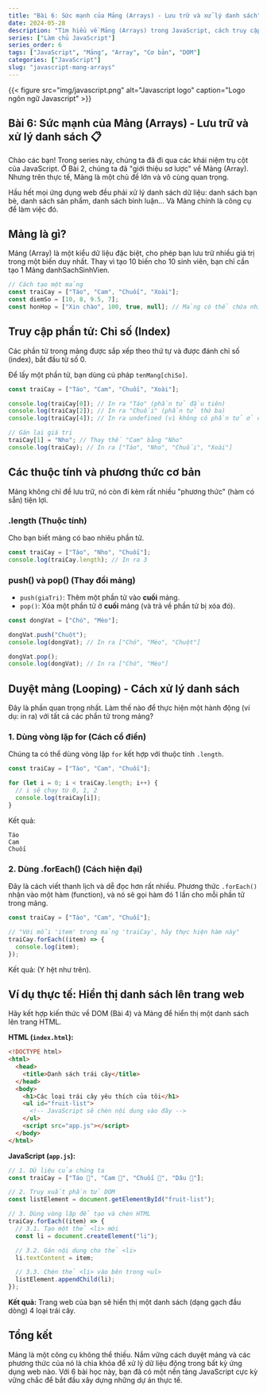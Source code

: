 ```yaml
---
title: "Bài 6: Sức mạnh của Mảng (Arrays) - Lưu trữ và xử lý danh sách"
date: 2024-05-28
description: "Tìm hiểu về Mảng (Arrays) trong JavaScript, cách truy cập phần tử, các phương thức cơ bản như push, pop, và các cách duyệt mảng như for và forEach."
series: ["Làm chủ JavaScript"]
series_order: 6
tags: ["JavaScript", "Mảng", "Array", "Cơ bản", "DOM"]
categories: ["JavaScript"]
slug: "javascript-mang-arrays"
---
```


{{< figure src="img/javascript.png" alt="Javascript logo" caption="Logo ngôn ngữ Javascript" >}}

## Bài 6: Sức mạnh của Mảng (Arrays) - Lưu trữ và xử lý danh sách 📋

Chào các bạn! Trong series này, chúng ta đã đi qua các khái niệm trụ cột của JavaScript. Ở Bài 2, chúng ta đã "giới thiệu sơ lược" về Mảng (Array). Nhưng trên thực tế, Mảng là một chủ đề lớn và vô cùng quan trọng.

Hầu hết mọi ứng dụng web đều phải xử lý danh sách dữ liệu: danh sách bạn bè, danh sách sản phẩm, danh sách bình luận... Và Mảng chính là công cụ để làm việc đó.

## Mảng là gì?

Mảng (Array) là một kiểu dữ liệu đặc biệt, cho phép bạn lưu trữ nhiều giá trị trong một biến duy nhất. Thay vì tạo 10 biến cho 10 sinh viên, bạn chỉ cần tạo 1 Mảng danhSachSinhVien.

```javascript
// Cách tạo một mảng
const traiCay = ["Táo", "Cam", "Chuối", "Xoài"];
const diemSo = [10, 8, 9.5, 7];
const honHop = ["Xin chào", 100, true, null]; // Mảng có thể chứa nhiều kiểu dữ liệu
```

## Truy cập phần tử: Chỉ số (Index)

Các phần tử trong mảng được sắp xếp theo thứ tự và được đánh chỉ số (index), bắt đầu từ số 0.

Để lấy một phần tử, bạn dùng cú pháp `tenMang[chiSo]`.

```javascript
const traiCay = ["Táo", "Cam", "Chuối", "Xoài"];

console.log(traiCay[0]); // In ra "Táo" (phần tử đầu tiên)
console.log(traiCay[2]); // In ra "Chuối" (phần tử thứ ba)
console.log(traiCay[4]); // In ra undefined (vì không có phần tử ở chỉ số 4)

// Gán lại giá trị
traiCay[1] = "Nho"; // Thay thế "Cam" bằng "Nho"
console.log(traiCay); // In ra ["Táo", "Nho", "Chuối", "Xoài"]
```

## Các thuộc tính và phương thức cơ bản

Mảng không chỉ để lưu trữ, nó còn đi kèm rất nhiều "phương thức" (hàm có sẵn) tiện lợi.

### .length (Thuộc tính)

Cho bạn biết mảng có bao nhiêu phần tử.

```javascript
const traiCay = ["Táo", "Nho", "Chuối"];
console.log(traiCay.length); // In ra 3
```

### push() và pop() (Thay đổi mảng)

- `push(giaTri)`: Thêm một phần tử vào **cuối** mảng.
- `pop()`: Xóa một phần tử ở **cuối** mảng (và trả về phần tử bị xóa đó).

```javascript
const dongVat = ["Chó", "Mèo"];

dongVat.push("Chuột");
console.log(dongVat); // In ra ["Chó", "Mèo", "Chuột"]

dongVat.pop();
console.log(dongVat); // In ra ["Chó", "Mèo"]
```

## Duyệt mảng (Looping) - Cách xử lý danh sách

Đây là phần quan trọng nhất. Làm thế nào để thực hiện một hành động (ví dụ: in ra) với tất cả các phần tử trong mảng?

### 1. Dùng vòng lặp for (Cách cổ điển)

Chúng ta có thể dùng vòng lặp `for` kết hợp với thuộc tính `.length`.

```javascript
const traiCay = ["Táo", "Cam", "Chuối"];

for (let i = 0; i < traiCay.length; i++) {
  // i sẽ chạy từ 0, 1, 2
  console.log(traiCay[i]);
}
```

Kết quả:

```plaintext
Táo
Cam
Chuối
```

### 2. Dùng .forEach() (Cách hiện đại)

Đây là cách viết thanh lịch và dễ đọc hơn rất nhiều. Phương thức `.forEach()` nhận vào một hàm (function), và nó sẽ gọi hàm đó 1 lần cho mỗi phần tử trong mảng.

```javascript
const traiCay = ["Táo", "Cam", "Chuối"];

// "Với mỗi 'item' trong mảng 'traiCay', hãy thực hiện hàm này"
traiCay.forEach((item) => {
  console.log(item);
});
```

Kết quả: (Y hệt như trên).

## Ví dụ thực tế: Hiển thị danh sách lên trang web

Hãy kết hợp kiến thức về DOM (Bài 4) và Mảng để hiển thị một danh sách lên trang HTML.

**HTML (`index.html`):**

```html
<!DOCTYPE html>
<html>
  <head>
    <title>Danh sách trái cây</title>
  </head>
  <body>
    <h1>Các loại trái cây yêu thích của tôi</h1>
    <ul id="fruit-list">
      <!-- JavaScript sẽ chèn nội dung vào đây -->
    </ul>
    <script src="app.js"></script>
  </body>
</html>
```

**JavaScript (`app.js`):**

```javascript
// 1. Dữ liệu của chúng ta
const traiCay = ["Táo 🍎", "Cam 🍊", "Chuối 🍌", "Dâu 🍓"];

// 2. Truy xuất phần tử DOM
const listElement = document.getElementById("fruit-list");

// 3. Dùng vòng lặp để tạo và chèn HTML
traiCay.forEach((item) => {
  // 3.1. Tạo một thẻ <li> mới
  const li = document.createElement("li");

  // 3.2. Gán nội dung cho thẻ <li>
  li.textContent = item;

  // 3.3. Chèn thẻ <li> vào bên trong <ul>
  listElement.appendChild(li);
});
```

**Kết quả:** Trang web của bạn sẽ hiển thị một danh sách (dạng gạch đầu dòng) 4 loại trái cây.

## Tổng kết

Mảng là một công cụ không thể thiếu. Nắm vững cách duyệt mảng và các phương thức của nó là chìa khóa để xử lý dữ liệu động trong bất kỳ ứng dụng web nào. Với 6 bài học này, bạn đã có một nền tảng JavaScript cực kỳ vững chắc để bắt đầu xây dựng những dự án thực tế.
